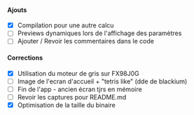 #### Ajouts
- [x] Compilation pour une autre calcu
- [ ] Previews dynamiques lors de l'affichage des paramètres
- [ ] Ajouter / Revoir les commentaires dans le code
#### Corrections
- [x] Utilisation du moteur de gris sur FX98J0G
- [ ] Image de l'ecran d'accueil + "tetris like" (dde de blackium)
- [ ] Fin de l'app - ancien écran tjrs en mémoire
- [ ] Revoir les captures pour README.md
- [x] Optimisation de la taille du binaire